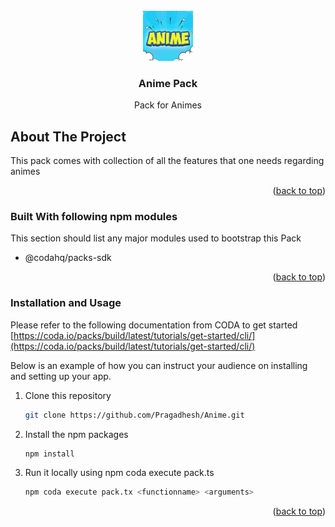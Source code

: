 <!-- PROJECT LOGO -->
<br />
<div align="center">
  <a href="https://github.com/Pragadhesh/chemistry">
    <img src="images/anime.jpg" alt="Logo" width="80" height="80">
  </a>

  <h3 align="center">Anime Pack</h3>

  <p align="center">
    Pack for Animes 
  </p>
</div>



<!-- ABOUT THE PROJECT -->
## About The Project

This pack comes with collection of all the features that one needs regarding animes

<p align="right">(<a href="#top">back to top</a>)</p>



### Built With following npm modules

This section should list any major modules used to bootstrap this Pack

* @codahq/packs-sdk

<p align="right">(<a href="#top">back to top</a>)</p>


### Installation and Usage

Please refer to the following documentation from CODA to get started [https://coda.io/packs/build/latest/tutorials/get-started/cli/](https://coda.io/packs/build/latest/tutorials/get-started/cli/)

Below is an example of how you can instruct your audience on installing and setting up your app.

1. Clone this repository
    ```sh
   git clone https://github.com/Pragadhesh/Anime.git
   ```
2. Install the npm packages
    ```sh
   npm install
   ```
3. Run it locally using npm coda execute pack.ts <function name> <arguments>
      ```sh
   npm coda execute pack.tx <functionname> <arguments>
   ```
<p align="right">(<a href="#top">back to top</a>)</p>